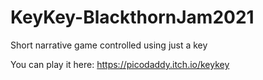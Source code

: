 # KeyKey-BlackthornJam2021
 Short narrative game controlled using just a key


You can play it here: https://picodaddy.itch.io/keykey
